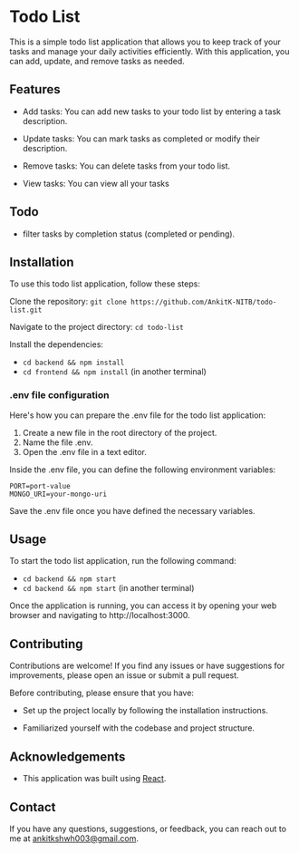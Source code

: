 # Todo List

This is a simple todo list application that allows you to keep track of your tasks and manage your daily activities efficiently. With this application, you can add, update, and remove tasks as needed.

## Features
- Add tasks: You can add new tasks to your todo list by entering a task description.

- Update tasks: You can mark tasks as completed or modify their description.

- Remove tasks: You can delete tasks from your todo list.

- View tasks: You can view all your tasks

## Todo
- filter tasks by completion status (completed or pending).

## Installation

To use this todo list application, follow these steps:

Clone the repository:
`git clone https://github.com/AnkitK-NITB/todo-list.git`

Navigate to the project directory: 
`cd todo-list`

Install the dependencies: 
- `cd backend && npm install`
- `cd frontend && npm install` (in another terminal)

### .env file configuration
Here's how you can prepare the .env file for the todo list application:

1. Create a new file in the root directory of the project.
2. Name the file .env.
3. Open the .env file in a text editor.

Inside the .env file, you can define the following environment variables:
```
PORT=port-value
MONGO_URI=your-mongo-uri
```
Save the .env file once you have defined the necessary variables.

## Usage
To start the todo list application, run the following command:
- `cd backend && npm start`
- `cd backend && npm start` (in another terminal)

Once the application is running, you can access it by opening your web browser and navigating to http://localhost:3000.

## Contributing

Contributions are welcome! If you find any issues or have suggestions for improvements, please open an issue or submit a pull request.

Before contributing, please ensure that you have:

- Set up the project locally by following the installation instructions.

- Familiarized yourself with the codebase and project structure.

## Acknowledgements
- This application was built using [React](reactjs.org).

## Contact
If you have any questions, suggestions, or feedback, you can reach out to me at ankitkshwh003@gmail.com.
